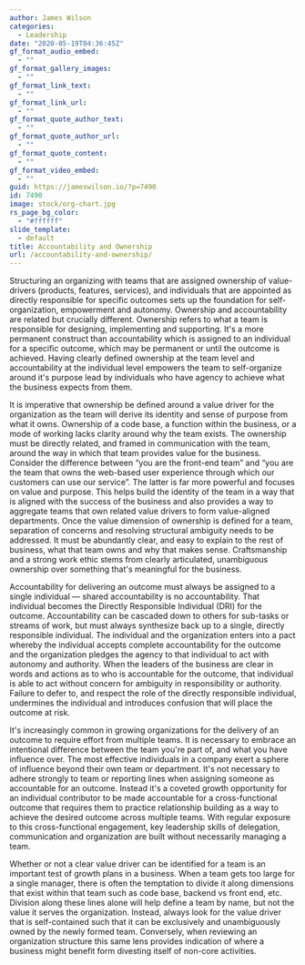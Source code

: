 ```yaml
---
author: James Wilson
categories:
  - Leadership
date: "2020-05-19T04:36:45Z"
gf_format_audio_embed:
  - ""
gf_format_gallery_images:
  - ""
gf_format_link_text:
  - ""
gf_format_link_url:
  - ""
gf_format_quote_author_text:
  - ""
gf_format_quote_author_url:
  - ""
gf_format_quote_content:
  - ""
gf_format_video_embed:
  - ""
guid: https://jameswilson.io/?p=7490
id: 7490
image: stock/org-chart.jpg
rs_page_bg_color:
  - "#ffffff"
slide_template:
  - default
title: Accountability and Ownership
url: /accountability-and-ownership/
---
```


Structuring an organizing with teams that are assigned ownership of value-drivers (products, features, services), and individuals that are appointed as directly responsible for specific outcomes sets up the foundation for self-organization, empowerment and autonomy. Ownership and accountability are related but crucially different. Ownership refers to what a team is responsible for designing, implementing and supporting. It's a more permanent construct than accountability which is assigned to an individual for a specific outcome, which may be permanent or until the outcome is achieved. Having clearly defined ownership at the team level and accountability at the individual level empowers the team to self-organize around it's purpose lead by individuals who have agency to achieve what the business expects from them.

It is imperative that ownership be defined around a value driver for the organization as the team will derive its identity and sense of purpose from what it owns. Ownership of a code base, a function within the business, or a mode of working lacks clarity around why the team exists. The ownership must be directly related, and framed in communication with the team, around the way in which that team provides value for the business. Consider the difference between “you are the front-end team” and “you are the team that owns the web-based user experience through which our customers can use our service”. The latter is far more powerful and focuses on value and purpose. This helps build the identity of the team in a way that is aligned with the success of the business and also provides a way to aggregate teams that own related value drivers to form value-aligned departments. Once the value dimension of ownership is defined for a team, separation of concerns and resolving structural ambiguity needs to be addressed. It must be abundantly clear, and easy to explain to the rest of business, what that team owns and why that makes sense. Craftsmanship and a strong work ethic stems from clearly articulated, unambiguous ownership over something that's meaningful for the business.

Accountability for delivering an outcome must always be assigned to a single individual — shared accountability is no accountability. That individual becomes the Directly Responsible Individual (DRI) for the outcome. Accountability can be cascaded down to others for sub-tasks or streams of work, but must always synthesize back up to a single, directly responsible individual. The individual and the organization enters into a pact whereby the individual accepts complete accountability for the outcome and the organization pledges the agency to that individual to act with autonomy and authority. When the leaders of the business are clear in words and actions as to who is accountable for the outcome, that individual is able to act without concern for ambiguity in responsibility or authority. Failure to defer to, and respect the role of the directly responsible individual, undermines the individual and introduces confusion that will place the outcome at risk.

It's increasingly common in growing organizations for the delivery of an outcome to require effort from multiple teams. It is necessary to embrace an intentional difference between the team you're part of, and what you have influence over. The most effective individuals in a company exert a sphere of influence beyond their own team or department. It's not necessary to adhere strongly to team or reporting lines when assigning someone as accountable for an outcome. Instead it's a coveted growth opportunity for an individual contributor to be made accountable for a cross-functional outcome that requires them to practice relationship building as a way to achieve the desired outcome across multiple teams. With regular exposure to this cross-functional engagement, key leadership skills of delegation, communication and organization are built without necessarily managing a team.

Whether or not a clear value driver can be identified for a team is an important test of growth plans in a business. When a team gets too large for a single manager, there is often the temptation to divide it along dimensions that exist within that team such as code base, backend vs front end, etc. Division along these lines alone will help define a team by name, but not the value it serves the organization. Instead, always look for the value driver that is self-contained such that it can be exclusively and unambiguously owned by the newly formed team. Conversely, when reviewing an organization structure this same lens provides indication of where a business might benefit form divesting itself of non-core activities.

